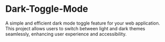# Dark-Toggle-Mode
A simple and efficient dark mode toggle feature for your web application. This project allows users to switch between light and dark themes seamlessly, enhancing user experience and accessibility.
